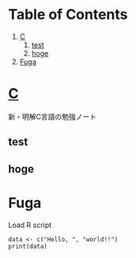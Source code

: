 
# Table of Contents

1.  [C](#orge20ba5a)
    1.  [test](#org9c3d54d)
    2.  [hoge](#orga7897e6)
2.  [Fuga](#org936b323)



<a id="orge20ba5a"></a>

# [C](file:///Users/ahayashi/Documents/GitHub/study/~./C/meikai_nyuumon.md)

新・明解C言語の勉強ノート


<a id="org9c3d54d"></a>

## test


<a id="orga7897e6"></a>

## hoge


<a id="org936b323"></a>

# Fuga

Load R script

    data <- c("Hello, ", "world!!")
    print(data)


